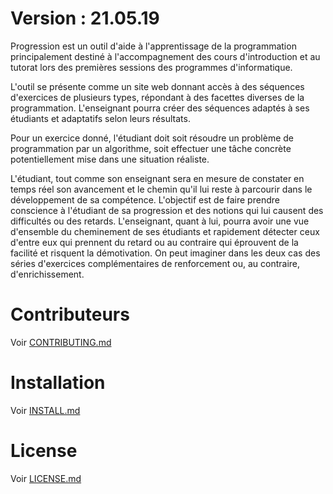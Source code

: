# Version : 21.05.19

Progression est un outil d'aide à l'apprentissage de la programmation principalement destiné à l'accompagnement des cours d'introduction et au tutorat lors des premières sessions des programmes d'informatique.

L'outil se présente comme un site web donnant accès à des séquences d'exercices de plusieurs types, répondant à des facettes diverses de la programmation. L'enseignant pourra créer des séquences adaptés à ses étudiants et adaptatifs selon leurs résultats.

Pour un exercice donné, l'étudiant doit soit résoudre un problème de programmation par un algorithme, soit effectuer une tâche concrète potentiellement mise dans une situation réaliste.

L'étudiant, tout comme son enseignant sera en mesure de constater en temps réel son avancement et le chemin qu'il lui reste à parcourir dans le développement de sa compétence. L'objectif est de faire prendre conscience à l'étudiant de sa progression et des notions qui lui causent des difficultés ou des retards. L'enseignant, quant à lui, pourra avoir une vue d'ensemble du cheminement de ses étudiants et rapidement détecter ceux d'entre eux qui prennent du retard ou au contraire qui éprouvent de la facilité et risquent la démotivation. On peut imaginer dans les deux cas des séries d'exercices complémentaires de renforcement ou, au contraire, d'enrichissement.

# Contributeurs

Voir [CONTRIBUTING.md](CONTRIBUTING.md)

# Installation

Voir [INSTALL.md](INSTALL.md)

# License

Voir [LICENSE.md](LICENSE.md)
